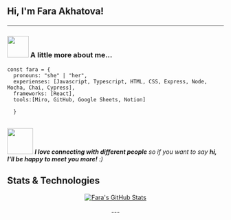 <h2> Hi, I'm Fara Akhatova!
<hr />
  

### <img src="https://media.giphy.com/media/VgCDAzcKvsR6OM0uWg/giphy.gif" width="50"> A little more about me...  


``` Front End
const fara = {
  pronouns: "she" | "her",
  experienses: [Javascript, Typescript, HTML, CSS, Express, Node, Mocha, Chai, Cypress],
  frameworks: [React],
  tools:[Miro, GitHub, Google Sheets, Notion]
  
  }
```
<br>
<img src="https://media.giphy.com/media/LnQjpWaON8nhr21vNW/giphy.gif" width="60"> <em><b>I love connecting with different people</b> so if you want to say <b>hi, I'll be happy to meet you more!</b> :)</em>
<br>
  
 ## Stats & Technologies

<div style="display: flex; flex-direction: column; align-items: center;">
<div>
<a href="https://github.com/Fakhatova/Fakhatova">
  <img align="center" src="https://github-readme-stats.vercel.app/api?username=Fakhatova&show_icons=true&line_height=27&count_private=true&title_color=ffffff&text_color=c9cacc&icon_color=2bbc8a&bg_color=1d1f21" alt="Fara's GitHub Stats" />
</a>
</div><br />
---
